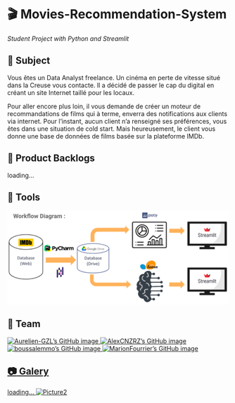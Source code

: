 # :clapper:  Movies-Recommendation-System 
*Student Project with Python and Streamlit*

## :beginner: Subject 

Vous êtes un Data Analyst freelance. Un cinéma en perte de vitesse situé dans la
Creuse vous contacte. Il a décidé de passer le cap du digital en créant un site Internet
taillé pour les locaux.

Pour aller encore plus loin, il vous demande de créer un moteur de
recommandations de films qui à terme, enverra des notifications aux clients via
internet.
Pour l’instant, aucun client n’a renseigné ses préférences, vous êtes dans une
situation de cold start. Mais heureusement, le client vous donne une base de
données de films basée sur la plateforme IMDb.


## :dart: Product Backlogs

loading...


## :wrench: Tools

![Picture1](Pictures/WorkflowDiagram.png)


## :handshake: Team

<a href="https://github.com/Aurelien-GZL" target="_blank" rel="noopener noreferrer"><img src="https://crd.so/i/Aurelien-GZL?dark" alt="Aurelien-GZL’s GitHub image" width="400" height="208.5" />
<a href="https://github.com/AlexCNZRZ" target="_blank" rel="noopener noreferrer"><img src="https://crd.so/i/AlexCNZRZ?dark" alt="AlexCNZRZ’s GitHub image" width="400" height="208.5" />
<a href="https://github.com/boussalemmo" target="_blank" rel="noopener noreferrer"><img src="https://crd.so/i/boussalemmo?dark" alt="boussalemmo’s GitHub image" width="400" height="208.5" />
<a href="https://github.com/MarionFourrier" target="_blank" rel="noopener noreferrer"><img src="https://crd.so/i/MarionFourrier?dark" alt="MarionFourrier’s GitHub image" width="400" height="208.5" />


## :camera: Galery

loading...
![Picture2](Pictures/Dashboard_head_page.png)
